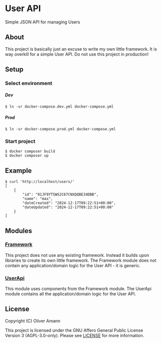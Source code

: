 # User API

Simple JSON API for managing Users

## About

This project is basically just an excuse to write my own little framework. It is way overkill for a simple User API. Do not use this project in production!

## Setup

### Select environment

##### Dev

```console
$ ln -sr docker-compose.dev.yml docker-compose.yml
```

##### Prod

```console
$ ln -sr docker-compose.prod.yml docker-compose.yml
```

### Start project

```console
$ docker composer build
$ docker composer up
```

## Example

```console
$ curl 'http://localhost/users/'
[
    {
        "id": "01JF9YTSWS2C67CNXQQBE34DBB",
        "name": "max",
        "dateCreated": "2024-12-17T09:22:51+00:00",
        "dateUpdated": "2024-12-17T09:22:51+00:00"
    }
]
```

## Modules

### [Framework](./src/Framework)

This project does not use any existing framework. Instead it builds upon libraries to create its own little framework. The Framework module does not contain any application/domain logic for the User API - it is generic.

### [UserApi](./src/UserApi)

This module uses components from the Framework module. The UserApi module contains all the application/domain logic for the User API.

## License

Copyright (C) Oliver Amann

This project is licensed under the GNU Affero General Public License Version 3 (AGPL-3.0-only). Please see [LICENSE](./LICENSE) for more information.
